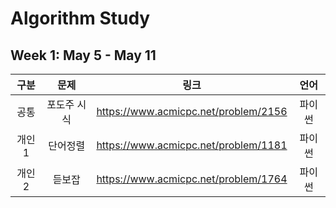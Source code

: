 # Algorithm Study

## Week 1: May 5 - May 11

| **구분** | **문제** |                **링크**                | **언어** |
|:------:|:------:|:------------------------------------:|:------:|
|공통|포도주 시식|https://www.acmicpc.net/problem/2156|파이썬|
|개인1|단어정렬|https://www.acmicpc.net/problem/1181|파이썬|
|개인2|듣보잡|https://www.acmicpc.net/problem/1764|파이썬|

